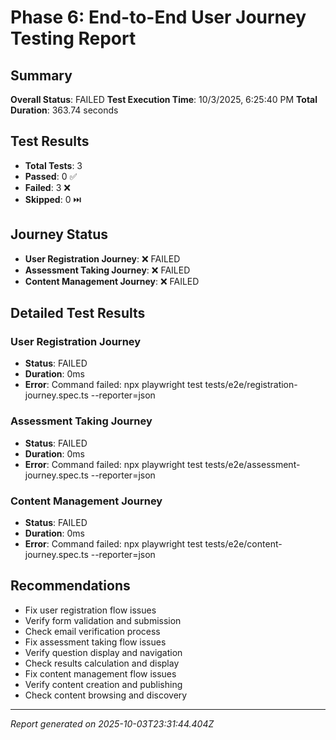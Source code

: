 # Phase 6: End-to-End User Journey Testing Report

## Summary

**Overall Status**: FAILED
**Test Execution Time**: 10/3/2025, 6:25:40 PM
**Total Duration**: 363.74 seconds

## Test Results

- **Total Tests**: 3
- **Passed**: 0 ✅
- **Failed**: 3 ❌
- **Skipped**: 0 ⏭️

## Journey Status

- **User Registration Journey**: ❌ FAILED
- **Assessment Taking Journey**: ❌ FAILED
- **Content Management Journey**: ❌ FAILED

## Detailed Test Results


### User Registration Journey
- **Status**: FAILED
- **Duration**: 0ms
- **Error**: Command failed: npx playwright test tests/e2e/registration-journey.spec.ts --reporter=json



### Assessment Taking Journey
- **Status**: FAILED
- **Duration**: 0ms
- **Error**: Command failed: npx playwright test tests/e2e/assessment-journey.spec.ts --reporter=json



### Content Management Journey
- **Status**: FAILED
- **Duration**: 0ms
- **Error**: Command failed: npx playwright test tests/e2e/content-journey.spec.ts --reporter=json



## Recommendations

- Fix user registration flow issues
- Verify form validation and submission
- Check email verification process
- Fix assessment taking flow issues
- Verify question display and navigation
- Check results calculation and display
- Fix content management flow issues
- Verify content creation and publishing
- Check content browsing and discovery

---
*Report generated on 2025-10-03T23:31:44.404Z*
